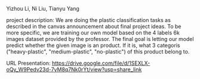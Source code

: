 Yizhou Li, Ni Liu, Tianyu Yang

project description:
We are doing the plastic classification tasks as described in the canvas announcement about final project ideas. To be more specific, we are training our own model based on the 4 labels 6k images dataset provided by the professor. The final goal is letting our model predict whether the given image is an product. If it is, what 3 categoris ("heavy-plastic", "medium-plastic", "no-plastic") of this product belong to.

URL Presentation:
https://drive.google.com/file/d/1SEXLX-oQy_W9Pedv23d-7yM8q7Nk0rYt/view?usp=share_link
